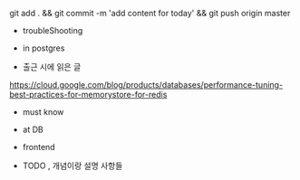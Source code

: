 


git add . && git commit -m 'add content for today' && git push origin master

- troubleShooting


- in postgres


- 출근 시에 읽은 글 

https://cloud.google.com/blog/products/databases/performance-tuning-best-practices-for-memorystore-for-redis


- must know 




- at DB 


- frontend


- TODO , 개념이랑 설명 사항들 

